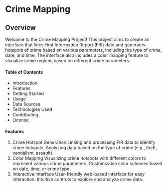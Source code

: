 # Crime Mapping 

## Overview
Welcome to the Crime Mapping Project! This project aims to create an interface that links First Information Report (FIR) data and generates hotspots of crime based on various parameters, including the type of crime, date, and time. The interface also includes a color mapping feature to visualize crime regions based on different crime parameters.

#### Table of Contents
* Introduction
* Features
* Getting Started
* Usage
* Data Sources
* Technologies Used
* Contributing
* License

#### Features
1. Crime Hotspot Generation
Linking and processing FIR data to identify crime hotspots.
Analyzing data based on the type of crime (e.g., theft, vandalism, assault).
2. Color Mapping
Visualizing crime hotspots with different colors to represent various crime parameters.
Customizable color schemes based on date, time, or crime type.
3. Interactive Interface
User-friendly web-based interface for easy interaction.
Intuitive controls to explore and analyze crime data.
